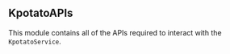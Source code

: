 ## KpotatoAPIs

This module contains all of the APIs required to interact with the `KpotatoService`.
